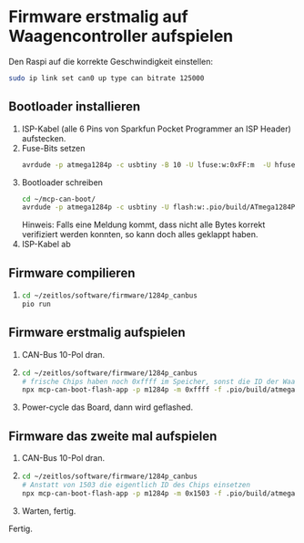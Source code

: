 # Firmware erstmalig auf Waagencontroller aufspielen
Den Raspi auf die korrekte Geschwindigkeit einstellen:
```bash
sudo ip link set can0 up type can bitrate 125000
```

## Bootloader installieren
1. ISP-Kabel (alle 6 Pins von Sparkfun Pocket Programmer an ISP Header) aufstecken.
2. Fuse-Bits setzen
   ```bash
   avrdude -p atmega1284p -c usbtiny -B 10 -U lfuse:w:0xFF:m  -U hfuse:w:0xDA:m  -U efuse:w:0xFE:m
   ```
3. Bootloader schreiben
   ```bash
   cd ~/mcp-can-boot/
   avrdude -p atmega1284p -c usbtiny -U flash:w:.pio/build/ATmega1284P/firmware.hex:i
   ```
   Hinweis: Falls eine Meldung kommt, dass nicht alle Bytes korrekt verifiziert werden konnten, so kann doch alles geklappt haben.
4. ISP-Kabel ab

## Firmware compilieren
1. ```bash
   cd ~/zeitlos/software/firmware/1284p_canbus
   pio run
   ```

## Firmware erstmalig aufspielen
1. CAN-Bus 10-Pol dran.
2. ```bash
   cd ~/zeitlos/software/firmware/1284p_canbus
   # frische Chips haben noch 0xffff im Speicher, sonst die ID der Waage wie z.B. 0x1503
   npx mcp-can-boot-flash-app -p m1284p -m 0xffff -f .pio/build/atmega1284p/firmware.hex
   ```
3. Power-cycle das Board, dann wird geflashed. 

## Firmware das zweite mal aufspielen
1. CAN-Bus 10-Pol dran.
2. ```bash
   cd ~/zeitlos/software/firmware/1284p_canbus
   # Anstatt von 1503 die eigentlich ID des Chips einsetzen
   npx mcp-can-boot-flash-app -p m1284p -m 0x1503 -f .pio/build/atmega1284p/firmware.hex -R 80001503#42fabeef
   ```
3. Warten, fertig.

Fertig.
